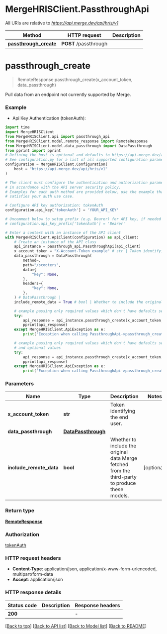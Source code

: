 # MergeHRISClient.PassthroughApi

All URIs are relative to *https://api.merge.dev/api/hris/v1*

Method | HTTP request | Description
------------- | ------------- | -------------
[**passthrough_create**](PassthroughApi.md#passthrough_create) | **POST** /passthrough | 


# **passthrough_create**
> RemoteResponse passthrough_create(x_account_token, data_passthrough)



Pull data from an endpoint not currently supported by Merge.

### Example

* Api Key Authentication (tokenAuth):
```python
import time
import MergeHRISClient
from MergeHRISClient.api import passthrough_api
from MergeHRISClient.model.remote_response import RemoteResponse
from MergeHRISClient.model.data_passthrough import DataPassthrough
from pprint import pprint
# Defining the host is optional and defaults to https://api.merge.dev/api/hris/v1
# See configuration.py for a list of all supported configuration parameters.
configuration = MergeHRISClient.Configuration(
    host = "https://api.merge.dev/api/hris/v1"
)

# The client must configure the authentication and authorization parameters
# in accordance with the API server security policy.
# Examples for each auth method are provided below, use the example that
# satisfies your auth use case.

# Configure API key authorization: tokenAuth
configuration.api_key['tokenAuth'] = 'YOUR_API_KEY'

# Uncomment below to setup prefix (e.g. Bearer) for API key, if needed
# configuration.api_key_prefix['tokenAuth'] = 'Bearer'

# Enter a context with an instance of the API client
with MergeHRISClient.ApiClient(configuration) as api_client:
    # Create an instance of the API class
    api_instance = passthrough_api.PassthroughApi(api_client)
    x_account_token = "X-Account-Token_example" # str | Token identifying the end user.
    data_passthrough = DataPassthrough(
        method=,
        path="/scooters",
        data={
            "key": None,
        },
        headers={
            "key": None,
        },
    ) # DataPassthrough | 
    include_remote_data = True # bool | Whether to include the original data Merge fetched from the third-party to produce these models. (optional)

    # example passing only required values which don't have defaults set
    try:
        api_response = api_instance.passthrough_create(x_account_token, data_passthrough)
        pprint(api_response)
    except MergeHRISClient.ApiException as e:
        print("Exception when calling PassthroughApi->passthrough_create: %s\n" % e)

    # example passing only required values which don't have defaults set
    # and optional values
    try:
        api_response = api_instance.passthrough_create(x_account_token, data_passthrough, include_remote_data=include_remote_data)
        pprint(api_response)
    except MergeHRISClient.ApiException as e:
        print("Exception when calling PassthroughApi->passthrough_create: %s\n" % e)
```

### Parameters

Name | Type | Description  | Notes
------------- | ------------- | ------------- | -------------
 **x_account_token** | **str**| Token identifying the end user. |
 **data_passthrough** | [**DataPassthrough**](DataPassthrough.md)|  |
 **include_remote_data** | **bool**| Whether to include the original data Merge fetched from the third-party to produce these models. | [optional]

### Return type

[**RemoteResponse**](RemoteResponse.md)

### Authorization

[tokenAuth](../README.md#tokenAuth)

### HTTP request headers

 - **Content-Type**: application/json, application/x-www-form-urlencoded, multipart/form-data
 - **Accept**: application/json

### HTTP response details
| Status code | Description | Response headers |
|-------------|-------------|------------------|
**200** |  |  -  |

[[Back to top]](#) [[Back to API list]](../README.md#documentation-for-api-endpoints) [[Back to Model list]](../README.md#documentation-for-models) [[Back to README]](../README.md)

